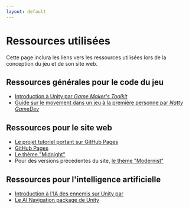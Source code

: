 ```yaml
---
layout: default
---
```


# Ressources utilisées
Cette page inclura les liens vers les ressources utilisées lors de la conception du jeu et de son site web.

## Ressources générales pour le code du jeu
* [Introduction à Unity par _Game Maker's Toolkit_](https://www.youtube.com/watch?v=XtQMytORBmM)
* [Guide sur le movement dans un jeu à la première personne par _Natty GameDev_](https://www.youtube.com/watch?v=rJqP5EesxLk)

## Ressources pour le site web
* [Le projet tutoriel portant sur GitHub Pages](https://github.com/skills/github-pages)
* [GitHub Pages](https://pages.github.com/)
* [Le thème "Midnight"](https://github.com/pages-themes/midnight)
* Pour des versions précédentes du site, [le thème "Modernist"](https://github.com/pages-themes/modernist)

## Ressources pour l'intelligence artificielle
* [Introduction à l'IA des ennemis sur Unity par](https://www.youtube.com/watch?v=UjkSFoLxesw)
* [Le AI Navigation package de Unity](https://docs.unity3d.com/Packages/com.unity.ai.navigation@2.0/manual/index.html)
